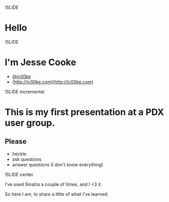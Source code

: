!SLIDE
# Hello #


!SLIDE

# I'm Jesse Cooke #
* [@jc00ke](http://twitter.com/jc00ke)
* [http://jc00ke.com](http://jc00ke.com)

!SLIDE incremental

# This is my first presentation at a PDX user group. #
## Please ##

* heckle
* ask questions
* answer questions (I don't know everything)

!SLIDE center

I've used Sinatra a couple of times, and I &lt;3 it.

So here I am, to share a little of what I've learned.

